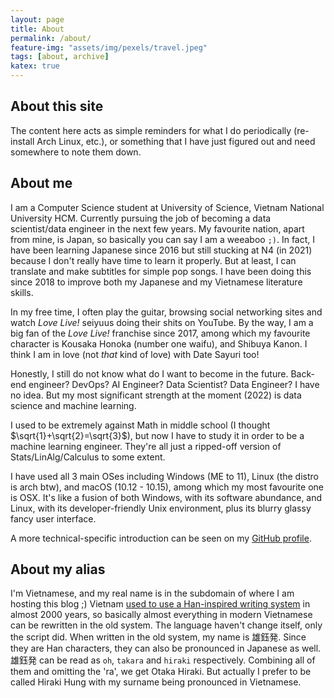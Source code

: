 ```yaml
---
layout: page
title: About
permalink: /about/
feature-img: "assets/img/pexels/travel.jpeg"
tags: [about, archive]
katex: true
---
```


## About this site
The content here acts as simple reminders for what I do periodically (re-install Arch Linux, etc.), or something that I have just figured out and need somewhere to note them down.

## About me
I am a Computer Science student at University of Science, Vietnam National University HCM. Currently pursuing the job of becoming a data scientist/data engineer in the next few years. My favourite nation, apart from mine, is Japan, so basically you can say I am a weeaboo `;)`. In fact, I have been learning Japanese since 2016 but still stucking at N4 (in 2021) because I don't really have time to learn it properly. But at least, I can translate and make subtitles for simple pop songs. I have been doing this since 2018 to improve both my Japanese and my Vietnamese literature skills. 

In my free time, I often play the guitar, browsing social networking sites and watch _Love Live!_ seiyuus doing their shits on YouTube. By the way, I am a big fan of the _Love Live!_ franchise since 2017, among which my favourite character is Kousaka Honoka (number one waifu), and Shibuya Kanon. I think I am in love (not _that_ kind of love) with Date Sayuri too!

Honestly, I still do not know what do I want to become in the future. Back-end engineer? DevOps? AI Engineer? Data Scientist? Data Engineer? I have no idea. But my most significant strength at the moment (2022) is data science and machine learning.

I used to be extremely against Math in middle school (I thought $\sqrt{1}+\sqrt{2}=\sqrt{3}$), but now I have to study it in order to be a machine learning engineer. They're all just a ripped-off version of Stats/LinAlg/Calculus to some extent.

I have used all 3 main OSes including Windows (ME to 11), Linux (the distro is arch btw), and macOS (10.12 - 10.15), among which my most favourite one is OSX. It's like a fusion of both Windows, with its software abundance, and Linux, with its developer-friendly Unix environment, plus its blurry glassy fancy user interface.

A more technical-specific introduction can be seen on my [GitHub profile](https://github.com/hungngocphat).

## About my alias
I'm Vietnamese, and my real name is in the subdomain of where I am hosting this blog ;)
Vietnam [used to use a Han-inspired writing system](https://simple.wikipedia.org/wiki/Sino-Vietnamese_characters) in almost 2000 years, so basically almost everything in modern Vietnamese can be rewritten in the old system. The language haven't change itself, only the script did. When written in the old system, my name is 雄鈺発. Since they are Han characters, they can also be pronounced in Japanese as well. 雄鈺発 can be read as `oh`, `takara` and `hiraki` respectively. Combining all of them and omitting the 'ra', we get Otaka Hiraki. But actually I prefer to be called Hiraki Hung with my surname being pronounced in Vietnamese.

